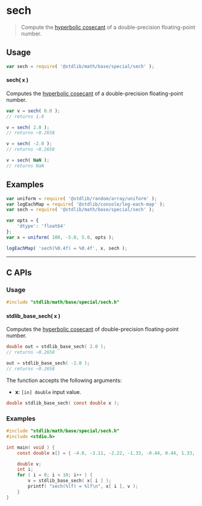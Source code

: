 <!--

@license Apache-2.0

Copyright (c) 2025 The Stdlib Authors.

Licensed under the Apache License, Version 2.0 (the "License");
you may not use this file except in compliance with the License.
You may obtain a copy of the License at

   http://www.apache.org/licenses/LICENSE-2.0

Unless required by applicable law or agreed to in writing, software
distributed under the License is distributed on an "AS IS" BASIS,
WITHOUT WARRANTIES OR CONDITIONS OF ANY KIND, either express or implied.
See the License for the specific language governing permissions and
limitations under the License.

-->

# sech

> Compute the [hyperbolic cosecant][hyperbolic-functions] of a double-precision floating-point number.

<section class="usage">

## Usage

```javascript
var sech = require( '@stdlib/math/base/special/sech' );
```

#### sech( x )

Computes the [hyperbolic cosecant][hyperbolic-functions] of a double-precision floating-point number.

```javascript
var v = sech( 0.0 );
// returns 1.0

v = sech( 2.0 );
// returns ~0.2658

v = sech( -2.0 );
// returns ~0.2658

v = sech( NaN );
// returns NaN
```

</section>

<!-- /.usage -->

<section class="examples">

## Examples

<!-- eslint no-undef: "error" -->

```javascript
var uniform = require( '@stdlib/random/array/uniform' );
var logEachMap = require( '@stdlib/console/log-each-map' );
var sech = require( '@stdlib/math/base/special/sech' );

var opts = {
    'dtype': 'float64'
};
var x = uniform( 100, -5.0, 5.0, opts );

logEachMap( 'sech(%0.4f) = %0.4f', x, sech );
```

</section>

<!-- /.examples -->

<!-- C interface documentation. -->

* * *

<section class="c">

## C APIs

<!-- Section to include introductory text. Make sure to keep an empty line after the intro `section` element and another before the `/section` close. -->

<section class="intro">

</section>

<!-- /.intro -->

<!-- C usage documentation. -->

<section class="usage">

### Usage

```c
#include "stdlib/math/base/special/sech.h"
```

#### stdlib_base_sech( x )

Computes the [hyperbolic cosecant][hyperbolic-functions] of double-precision floating-point number.

```c
double out = stdlib_base_sech( 2.0 );
// returns ~0.2658

out = stdlib_base_sech( -2.0 );
// returns ~0.2658
```

The function accepts the following arguments:

-   **x**: `[in] double` input value.

```c
double stdlib_base_sech( const double x );
```

</section>

<!-- /.usage -->

<!-- C API usage notes. Make sure to keep an empty line after the `section` element and another before the `/section` close. -->

<section class="notes">

</section>

<!-- /.notes -->

<!-- C API usage examples. -->

<section class="examples">

### Examples

```c
#include "stdlib/math/base/special/sech.h"
#include <stdio.h>

int main( void ) {
    const double x[] = { -4.0, -3.11, -2.22, -1.33, -0.44, 0.44, 1.33, 2.22, 3.11, 4.0 };

    double v;
    int i;
    for ( i = 0; i < 10; i++ ) {
        v = stdlib_base_sech( x[ i ] );
        printf( "sech(%lf) = %lf\n", x[ i ], v );
    }
}
```

</section>

<!-- /.examples -->

</section>

<!-- /.c -->

<!-- Section for related `stdlib` packages. Do not manually edit this section, as it is automatically populated. -->

<section class="related">

<!-- /.related -->

<!-- Section for all links. Make sure to keep an empty line after the `section` element and another before the `/section` close. -->

<section class="links">

[hyperbolic-functions]: https://en.wikipedia.org/wiki/Hyperbolic_functions

<!-- <related-links> -->

<!-- </related-links> -->

</section>

<!-- /.links -->
